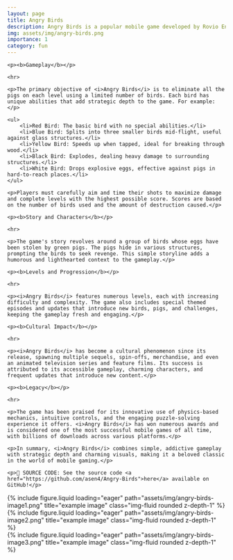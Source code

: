 ```yaml
---
layout: page
title: Angry Birds
description: Angry Birds is a popular mobile game developed by Rovio Entertainment, where players use a slingshot to launch birds at structures to destroy pigs stationed within. The goal is to eliminate all the pigs on each level using a limited number of birds, each with unique abilities.
img: assets/img/angry-birds.png
importance: 1
category: fun
---
```


<div>

    <p><b>Gameplay</b></p>

    <hr>

    <p>The primary objective of <i>Angry Birds</i> is to eliminate all the pigs on each level using a limited number of birds. Each bird has unique abilities that add strategic depth to the game. For example:</p>

    <ul>
        <li>Red Bird: The basic bird with no special abilities.</li>
        <li>Blue Bird: Splits into three smaller birds mid-flight, useful against glass structures.</li>
        <li>Yellow Bird: Speeds up when tapped, ideal for breaking through wood.</li>
        <li>Black Bird: Explodes, dealing heavy damage to surrounding structures.</li>
        <li>White Bird: Drops explosive eggs, effective against pigs in hard-to-reach places.</li>
    </ul>

    <p>Players must carefully aim and time their shots to maximize damage and complete levels with the highest possible score. Scores are based on the number of birds used and the amount of destruction caused.</p>

    <p><b>Story and Characters</b></p>

    <hr>

    <p>The game's story revolves around a group of birds whose eggs have been stolen by green pigs. The pigs hide in various structures, prompting the birds to seek revenge. This simple storyline adds a humorous and lighthearted context to the gameplay.</p>

    <p><b>Levels and Progression</b></p>

    <hr>

    <p><i>Angry Birds</i> features numerous levels, each with increasing difficulty and complexity. The game also includes special themed episodes and updates that introduce new birds, pigs, and challenges, keeping the gameplay fresh and engaging.</p>

    <p><b>Cultural Impact</b></p>

    <hr>

    <p><i>Angry Birds</i> has become a cultural phenomenon since its release, spawning multiple sequels, spin-offs, merchandise, and even an animated television series and feature films. Its success is attributed to its accessible gameplay, charming characters, and frequent updates that introduce new content.</p>

    <p><b>Legacy</b></p>

    <hr>

    <p>The game has been praised for its innovative use of physics-based mechanics, intuitive controls, and the engaging puzzle-solving experience it offers. <i>Angry Birds</i> has won numerous awards and is considered one of the most successful mobile games of all time, with billions of downloads across various platforms.</p>

    <p>In summary, <i>Angry Birds</i> combines simple, addictive gameplay with strategic depth and charming visuals, making it a beloved classic in the world of mobile gaming.</p>

    <p>📜 SOURCE CODE: See the source code <a href="https://github.com/asen4/Angry-Birds">here</a> available on GitHub!</p>

</div>

<div class="row">
    <div class="col-sm mt-3 mt-md-0">
        {% include figure.liquid loading="eager" path="assets/img/angry-birds-image1.png" title="example image" class="img-fluid rounded z-depth-1" %}
    </div>
    <div class="col-sm mt-3 mt-md-0">
        {% include figure.liquid loading="eager" path="assets/img/angry-birds-image2.png" title="example image" class="img-fluid rounded z-depth-1" %}
    </div>
    <div class="col-sm mt-3 mt-md-0">
        {% include figure.liquid loading="eager" path="assets/img/angry-birds-image3.png" title="example image" class="img-fluid rounded z-depth-1" %}
    </div>
</div>
